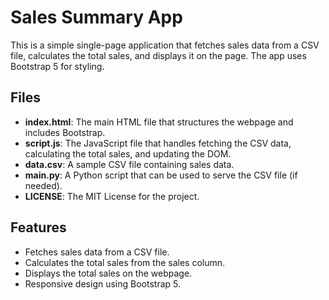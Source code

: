 # Sales Summary App

This is a simple single-page application that fetches sales data from a CSV file, calculates the total sales, and displays it on the page. The app uses Bootstrap 5 for styling.

## Files

- **index.html**: The main HTML file that structures the webpage and includes Bootstrap.
- **script.js**: The JavaScript file that handles fetching the CSV data, calculating the total sales, and updating the DOM.
- **data.csv**: A sample CSV file containing sales data.
- **main.py**: A Python script that can be used to serve the CSV file (if needed).
- **LICENSE**: The MIT License for the project.

## Features
- Fetches sales data from a CSV file.
- Calculates the total sales from the sales column.
- Displays the total sales on the webpage.
- Responsive design using Bootstrap 5.